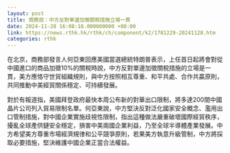 ```yaml
---
layout: post
title: 商務部：中方反對單邊加徵關稅措施立場一貫
date: 2024-11-28 16:08:18.000000000 +08:00
link: https://news.rthk.hk/rthk/ch/component/k2/1781229-20241128.htm
categories: rthk
---
```


在北京，商務部發言人何亞東回應美國當選總統特朗普表示，上任首日起將會對從中國進口的商品加徵10%的關稅時說，中方反對單邊加徵關稅措施的立場是一貫，美方應恪守世貿組織規則，與中方按照相互尊重、和平共處、合作共贏原則，共同推動中美經貿關係穩定、可持續發展。

對於有報道指，美國拜登政府最快本周公布新的對華出口限制，將多達200間中國晶片公司列入貿易限制名單。何亞東說，中方堅決反對泛化國家安全概念、濫用出口管制措施，對中國企業實施歧視性限制，指出這種做法嚴重破壞國際經貿秩序，擾亂全球產供鏈安全穩定，損害中美兩國企業利益，乃至全球半導體產業發展。中方希望美方尊重市場經濟規律和公平競爭原則，若果美方執意升級管制，中方將採取必要措施，堅決維護中國企業正當合法權益。
